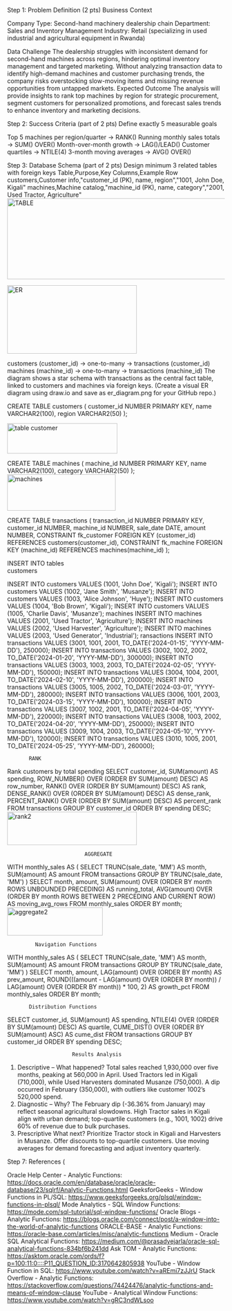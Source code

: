 Step 1: Problem Definition (2 pts)
Business Context

Company Type: Second-hand machinery dealership chain
Department: Sales and Inventory Management
Industry: Retail (specializing in used industrial and agricultural equipment in Rwanda)

Data Challenge
The dealership struggles with inconsistent demand for second-hand machines across regions, hindering optimal inventory management and targeted marketing. Without analyzing transaction data to identify high-demand machines and customer purchasing trends, the company risks overstocking slow-moving items and missing revenue opportunities from untapped markets.
Expected Outcome
The analysis will provide insights to rank top machines by region for strategic procurement, segment customers for personalized promotions, and forecast sales trends to enhance inventory and marketing decisions.

Step 2: Success Criteria (part of 2 pts)
Define exactly 5 measurable goals

Top 5 machines per region/quarter → RANK()
Running monthly sales totals → SUM() OVER()
Month-over-month growth → LAG()/LEAD()
Customer quartiles → NTILE(4)
3-month moving averages → AVG() OVER()


Step 3: Database Schema (part of 2 pts)
Design minimum 3 related tables with foreign keys
Table,Purpose,Key Columns,Example Row
customers,Customer info,"customer_id (PK), name, region","1001, John Doe, Kigali"
machines,Machine catalog,"machine_id (PK), name, category","2001, Used Tractor, Agriculture"
<img width="518" height="187" alt="TABLE" src="https://github.com/user-attachments/assets/eaa4ed96-e9bf-420a-8ad1-b3a681e09e22" />

<img width="300" height="158" alt="ER" src="https://github.com/user-attachments/assets/c5b0403c-4521-4d72-892e-da416db08e6c" />

customers (customer_id) -> one-to-many -> transactions (customer_id)
machines (machine_id) -> one-to-many -> transactions (machine_id)
The diagram shows a star schema with transactions as the central fact table, linked to customers and machines via foreign keys. (Create a visual ER diagram using draw.io and save as er_diagram.png for your GitHub repo.)

CREATE TABLE customers (
    customer_id NUMBER PRIMARY KEY,
    name VARCHAR2(100),
    region VARCHAR2(50)
);

<img width="255" height="70" alt="table customer" src="https://github.com/user-attachments/assets/0ab2819c-555f-43c7-88c2-afd8581f40ab" />

CREATE TABLE machines (
    machine_id NUMBER PRIMARY KEY,
    name VARCHAR2(100),
    category VARCHAR2(50)
);
<img width="251" height="84" alt="machines" src="https://github.com/user-attachments/assets/775fce70-34a7-4546-95ff-e6c07b7b5be7" />

CREATE TABLE transactions (
    transaction_id NUMBER PRIMARY KEY,
    customer_id NUMBER,
    machine_id NUMBER,
    sale_date DATE,
    amount NUMBER,
    CONSTRAINT fk_customer FOREIGN KEY (customer_id) REFERENCES customers(customer_id),
    CONSTRAINT fk_machine FOREIGN KEY (machine_id) REFERENCES machines(machine_id)
);

INSERT INTO tables   
                        customers

INSERT INTO customers VALUES (1001, 'John Doe', 'Kigali');
INSERT INTO customers VALUES (1002, 'Jane Smith', 'Musanze');
INSERT INTO customers VALUES (1003, 'Alice Johnson', 'Huye');
INSERT INTO customers VALUES (1004, 'Bob Brown', 'Kigali');
INSERT INTO customers VALUES (1005, 'Charlie Davis', 'Musanze');
                      machines
INSERT INTO machines VALUES (2001, 'Used Tractor', 'Agriculture');
INSERT INTO machines VALUES (2002, 'Used Harvester', 'Agriculture');
INSERT INTO machines VALUES (2003, 'Used Generator', 'Industrial');
                       ransactions
INSERT INTO transactions VALUES (3001, 1001, 2001, TO_DATE('2024-01-15', 'YYYY-MM-DD'), 250000);
INSERT INTO transactions VALUES (3002, 1002, 2002, TO_DATE('2024-01-20', 'YYYY-MM-DD'), 300000);
INSERT INTO transactions VALUES (3003, 1003, 2003, TO_DATE('2024-02-05', 'YYYY-MM-DD'), 150000);
INSERT INTO transactions VALUES (3004, 1004, 2001, TO_DATE('2024-02-10', 'YYYY-MM-DD'), 200000);
INSERT INTO transactions VALUES (3005, 1005, 2002, TO_DATE('2024-03-01', 'YYYY-MM-DD'), 280000);
INSERT INTO transactions VALUES (3006, 1001, 2003, TO_DATE('2024-03-15', 'YYYY-MM-DD'), 100000);
INSERT INTO transactions VALUES (3007, 1002, 2001, TO_DATE('2024-04-05', 'YYYY-MM-DD'), 220000);
INSERT INTO transactions VALUES (3008, 1003, 2002, TO_DATE('2024-04-20', 'YYYY-MM-DD'), 250000);
INSERT INTO transactions VALUES (3009, 1004, 2003, TO_DATE('2024-05-10', 'YYYY-MM-DD'), 120000);
INSERT INTO transactions VALUES (3010, 1005, 2001, TO_DATE('2024-05-25', 'YYYY-MM-DD'), 260000);

           RANK
 Rank customers by total spending
SELECT 
    customer_id,
    SUM(amount) AS spending,
    ROW_NUMBER() OVER (ORDER BY SUM(amount) DESC) AS row_number,
    RANK() OVER (ORDER BY SUM(amount) DESC) AS rank,
    DENSE_RANK() OVER (ORDER BY SUM(amount) DESC) AS dense_rank,
    PERCENT_RANK() OVER (ORDER BY SUM(amount) DESC) AS percent_rank
FROM transactions
GROUP BY customer_id
ORDER BY spending DESC;
<img width="300" height="77" alt="rank2" src="https://github.com/user-attachments/assets/26bc259e-b822-47f2-af39-6c878963ad0c" />

                             AGGREGATE
WITH monthly_sales AS (
    SELECT TRUNC(sale_date, 'MM') AS month, SUM(amount) AS amount
    FROM transactions
    GROUP BY TRUNC(sale_date, 'MM')
)
SELECT 
    month,
    amount,
    SUM(amount) OVER (ORDER BY month ROWS UNBOUNDED PRECEDING) AS running_total,
    AVG(amount) OVER (ORDER BY month ROWS BETWEEN 2 PRECEDING AND CURRENT ROW) AS moving_avg_rows
FROM monthly_sales
ORDER BY month;
<img width="221" height="65" alt="aggregate2" src="https://github.com/user-attachments/assets/5cf76133-3282-4f7b-9eb3-7feedc2788e0" />

             Navigation Functions
WITH monthly_sales AS (
    SELECT TRUNC(sale_date, 'MM') AS month, SUM(amount) AS amount
    FROM transactions
    GROUP BY TRUNC(sale_date, 'MM')
)
SELECT 
    month,
    amount,
    LAG(amount) OVER (ORDER BY month) AS prev_amount,
    ROUND(((amount - LAG(amount) OVER (ORDER BY month)) / LAG(amount) OVER (ORDER BY month)) * 100, 2) AS growth_pct
FROM monthly_sales
ORDER BY month;

           Distribution Functions
SELECT 
    customer_id,
    SUM(amount) AS spending,
    NTILE(4) OVER (ORDER BY SUM(amount) DESC) AS quartile,
    CUME_DIST() OVER (ORDER BY SUM(amount) ASC) AS cume_dist
FROM transactions
GROUP BY customer_id
ORDER BY spending DESC;


                         Results Analysis

1. Descriptive – What happened?
Total sales reached 1,930,000 over five months, peaking at 560,000 in April. Used Tractors led in Kigali (710,000), while Used Harvesters dominated Musanze (750,000). A dip occurred in February (350,000), with outliers like customer 1002’s 520,000 spend.
2. Diagnostic – Why?
The February dip (-36.36% from January) may reflect seasonal agricultural slowdowns. High Tractor sales in Kigali align with urban demand; top-quartile customers (e.g., 1001, 1002) drive 60% of revenue due to bulk purchases.
3. Prescriptive What next?
Prioritize Tractor stock in Kigali and Harvesters in Musanze. Offer discounts to top-quartile customers. Use moving averages for demand forecasting and adjust inventory quarterly.

Step 7: References (

Oracle Help Center - Analytic Functions: https://docs.oracle.com/en/database/oracle/oracle-database/23/sqlrf/Analytic-Functions.html
GeeksforGeeks - Window Functions in PL/SQL: https://www.geeksforgeeks.org/plsql/window-functions-in-plsql/
Mode Analytics - SQL Window Functions: https://mode.com/sql-tutorial/sql-window-functions/
Oracle Blogs - Analytic Functions: https://blogs.oracle.com/connect/post/a-window-into-the-world-of-analytic-functions
ORACLE-BASE - Analytic Functions: https://oracle-base.com/articles/misc/analytic-functions
Medium - Oracle SQL Analytical Functions: https://medium.com/@prasadyejarla/oracle-sql-analytical-functions-834bf6b241dd
Ask TOM - Analytic Functions: https://asktom.oracle.com/ords/f?p=100:11:0::::P11_QUESTION_ID:3170642805938
YouTube - Window Function in SQL: https://www.youtube.com/watch?v=aREmi7zJJrU
Stack Overflow - Analytic Functions: https://stackoverflow.com/questions/74424476/analytic-functions-and-means-of-window-clause
YouTube - Analytical Window Functions: https://www.youtube.com/watch?v=gRC3ndWLsoo
